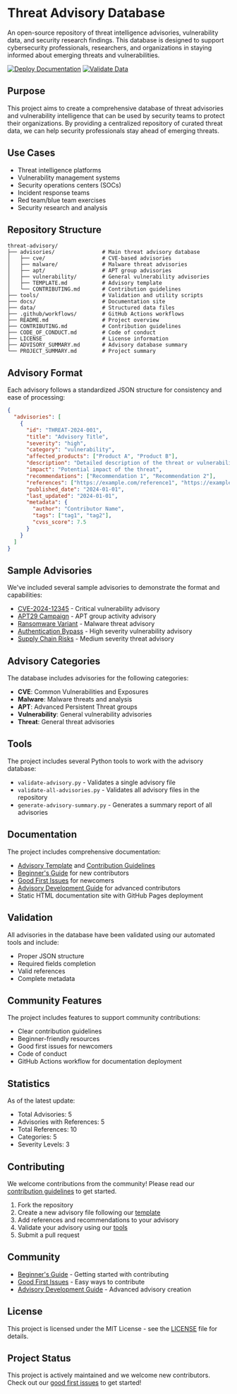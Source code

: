 # Threat Advisory Database

An open-source repository of threat intelligence advisories, vulnerability data, and security research findings. This database is designed to support cybersecurity professionals, researchers, and organizations in staying informed about emerging threats and vulnerabilities.

[![Deploy Documentation](https://github.com/your-org/threat-advisory/actions/workflows/deploy-docs.yml/badge.svg)](https://github.com/your-org/threat-advisory/actions/workflows/deploy-docs.yml)
[![Validate Data](https://github.com/your-org/threat-advisory/actions/workflows/validate-data.yml/badge.svg)](https://github.com/your-org/threat-advisory/actions/workflows/validate-data.yml)

## Purpose

This project aims to create a comprehensive database of threat advisories and vulnerability intelligence that can be used by security teams to protect their organizations. By providing a centralized repository of curated threat data, we can help security professionals stay ahead of emerging threats.

## Use Cases

- Threat intelligence platforms
- Vulnerability management systems
- Security operations centers (SOCs)
- Incident response teams
- Red team/blue team exercises
- Security research and analysis

## Repository Structure

```
threat-advisory/
├── advisories/               # Main threat advisory database
│   ├── cve/                  # CVE-based advisories
│   ├── malware/              # Malware threat advisories
│   ├── apt/                  # APT group advisories
│   ├── vulnerability/        # General vulnerability advisories
│   ├── TEMPLATE.md           # Advisory template
│   └── CONTRIBUTING.md       # Contribution guidelines
├── tools/                    # Validation and utility scripts
├── docs/                     # Documentation site
├── data/                     # Structured data files
├── .github/workflows/        # GitHub Actions workflows
├── README.md                 # Project overview
├── CONTRIBUTING.md           # Contribution guidelines
├── CODE_OF_CONDUCT.md        # Code of conduct
├── LICENSE                   # License information
├── ADVISORY_SUMMARY.md       # Advisory database summary
└── PROJECT_SUMMARY.md        # Project summary
```

## Advisory Format

Each advisory follows a standardized JSON structure for consistency and ease of processing:

```json
{
  "advisories": [
    {
      "id": "THREAT-2024-001",
      "title": "Advisory Title",
      "severity": "high",
      "category": "vulnerability",
      "affected_products": ["Product A", "Product B"],
      "description": "Detailed description of the threat or vulnerability",
      "impact": "Potential impact of the threat",
      "recommendations": ["Recommendation 1", "Recommendation 2"],
      "references": ["https://example.com/reference1", "https://example.com/reference2"],
      "published_date": "2024-01-01",
      "last_updated": "2024-01-01",
      "metadata": {
        "author": "Contributor Name",
        "tags": ["tag1", "tag2"],
        "cvss_score": 7.5
      }
    }
  ]
}
```

## Sample Advisories

We've included several sample advisories to demonstrate the format and capabilities:

- [CVE-2024-12345](advisories/cve/cve-2024-12345.json) - Critical vulnerability advisory
- [APT29 Campaign](advisories/apt/apt29-campaign.json) - APT group activity advisory
- [Ransomware Variant](advisories/malware/ransomware-variant.json) - Malware threat advisory
- [Authentication Bypass](advisories/vulnerability/webserver-pro-auth-bypass.json) - High severity vulnerability advisory
- [Supply Chain Risks](advisories/threat/supply-chain-risks.json) - Medium severity threat advisory

## Advisory Categories

The database includes advisories for the following categories:

- **CVE**: Common Vulnerabilities and Exposures
- **Malware**: Malware threats and analysis
- **APT**: Advanced Persistent Threat groups
- **Vulnerability**: General vulnerability advisories
- **Threat**: General threat advisories

## Tools

The project includes several Python tools to work with the advisory database:

- `validate-advisory.py` - Validates a single advisory file
- `validate-all-advisories.py` - Validates all advisory files in the repository
- `generate-advisory-summary.py` - Generates a summary report of all advisories

## Documentation

The project includes comprehensive documentation:

- [Advisory Template](advisories/TEMPLATE.md) and [Contribution Guidelines](advisories/CONTRIBUTING.md)
- [Beginner's Guide](docs/community/beginners-guide.html) for new contributors
- [Good First Issues](docs/community/good-first-issues.html) for newcomers
- [Advisory Development Guide](docs/community/advisory-development.html) for advanced contributors
- Static HTML documentation site with GitHub Pages deployment

## Validation

All advisories in the database have been validated using our automated tools and include:

- Proper JSON structure
- Required fields completion
- Valid references
- Complete metadata

## Community Features

The project includes features to support community contributions:

- Clear contribution guidelines
- Beginner-friendly resources
- Good first issues for newcomers
- Code of conduct
- GitHub Actions workflow for documentation deployment

## Statistics

As of the latest update:

- Total Advisories: 5
- Advisories with References: 5
- Total References: 10
- Categories: 5
- Severity Levels: 3

## Contributing

We welcome contributions from the community! Please read our [contribution guidelines](advisories/CONTRIBUTING.md) to get started.

1. Fork the repository
2. Create a new advisory file following our [template](advisories/TEMPLATE.md)
3. Add references and recommendations to your advisory
4. Validate your advisory using our [tools](tools/)
5. Submit a pull request

## Community

- [Beginner's Guide](docs/community/beginners-guide.html) - Getting started with contributing
- [Good First Issues](docs/community/good-first-issues.html) - Easy ways to contribute
- [Advisory Development Guide](docs/community/advisory-development.html) - Advanced advisory creation

## License

This project is licensed under the MIT License - see the [LICENSE](LICENSE) file for details.

## Project Status

This project is actively maintained and we welcome new contributors. Check out our [good first issues](docs/community/good-first-issues.html) to get started!